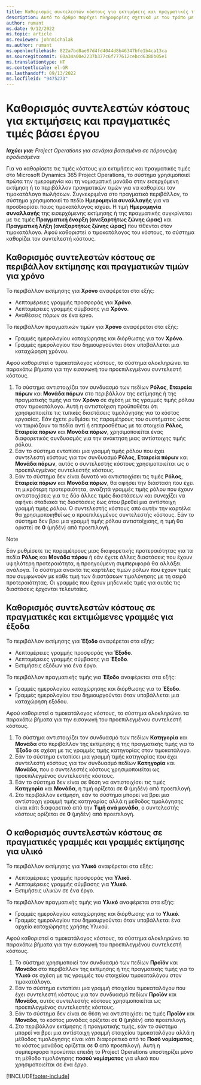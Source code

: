 ```yaml
---
title: Καθορισμός συντελεστών κόστους για εκτιμήσεις και πραγματικές τιμές βάσει έργου
description: Αυτό το άρθρο παρέχει πληροφορίες σχετικά με τον τρόπο με τον οποίο καθορίζονται οι συντελεστές κόστους σε εκτιμήσεις βάσει έργου και οι πραγματικές τιμές.
author: rumant
ms.date: 9/12/2022
ms.topic: article
ms.reviewer: johnmichalak
ms.author: rumant
ms.openlocfilehash: 822a7bd8ae87d4fd4044d8b46347bfe1b4ca13ca
ms.sourcegitcommit: 60a34a00e2237b377c6f777612cebcd6380b05e1
ms.translationtype: HT
ms.contentlocale: el-GR
ms.lasthandoff: 09/13/2022
ms.locfileid: "9475273"
---
```

# <a name="determine-cost-rates-for-project-based-estimates-and-actuals"></a>Καθορισμός συντελεστών κόστους για εκτιμήσεις και πραγματικές τιμές βάσει έργου

_**Ισχύει για:** Project Operations για σενάρια βασισμένα σε πόρους/μη εφοδιασμένα_

Για να καθορίσετε τις τιμές κόστους για εκτιμήσεις και πραγματικές τιμές στο Microsoft Dynamics 365 Project Operations, το σύστημα χρησιμοποιεί πρώτα την ημερομηνία και τη νομισματική μονάδα στην εισερχόμενη εκτίμηση ή το περιβάλλον πραγματικών τιμών για να καθορίσει τον τιμοκατάλογο πωλήσεων. Συγκεκριμένα στο πραγματικό περιβάλλον, το σύστημα χρησιμοποιεί το πεδίο **Ημερομηνία συναλλαγής** για να προσδιορίσει ποιος τιμοκατάλογος ισχύει. Η τιμή **Ημερομηνία συναλλαγής** της εισερχόμενης εκτίμησης ή της πραγματικής συγκρίνεται με τις τιμές **Πραγματική έναρξη (ανεξαρτήτως ζώνης ώρας)** και **Πραγματική λήξη (ανεξαρτήτως ζώνης ώρας)** που τίθενται στον τιμοκατάλογο. Αφού καθοριστεί ο τιμοκατάλογος του κόστους, το σύστημα καθορίζει τον συντελεστή κόστους.

## <a name="determining-cost-rates-in-estimate-and-actual-contexts-for-time"></a>Καθορισμός συντελεστών κόστους σε περιβάλλον εκτίμησης και πραγματικών τιμών για χρόνο

Το περιβάλλον εκτίμησης για **Χρόνο** αναφέρεται στα εξής:

- Λεπτομέρειες γραμμής προσφοράς για **Χρόνο**.
- Λεπτομέρειες γραμμής σύμβασης για **Χρόνο**.
- Αναθέσεις πόρων σε ένα έργο.

Το περιβάλλον πραγματικών τιμών για **Χρόνο** αναφέρεται στα εξής:

- Γραμμές ημερολογίου καταχώρησης και διόρθωσης για τον **Χρόνο**.
- Γραμμές ημερολογίου που δημιουργούνται όταν υποβάλλεται μια καταχώρηση χρόνου.

Αφού καθοριστεί ο τιμοκατάλογος κόστους, το σύστημα ολοκληρώνει τα παρακάτω βήματα για την εισαγωγή του προεπιλεγμένου συντελεστή κόστους.

1. Το σύστημα αντιστοιχίζει τον συνδυασμό των πεδίων **Ρόλος**, **Εταιρεία πόρων** και **Μονάδα πόρων** στο περιβάλλον της εκτίμησης ή της πραγματικής τιμής για τον **Χρόνο** σε σχέση με τις γραμμές τιμής ρόλου στον τιμοκατάλογο. Αυτή η αντιστοίχιση προϋποθέτει ότι χρησιμοποιείτε τις τυπικές διαστάσεις τιμολόγησης για το κόστος εργασίας. Εάν έχετε ρυθμίσει τις παραμέτρους του συστήματος ώστε να ταιριάζουν τα πεδία αντί ή επιπροσθέτως με τα στοιχεία **Ρόλος**, **Εταιρεία πόρων** και **Μονάδα πόρων**, χρησιμοποιείται ένας διαφορετικός συνδυασμός για την ανάκτηση μιας αντίστοιχης τιμής ρόλου.
1. Εάν το σύστημα εντοπίσει μια γραμμή τιμής ρόλου που έχει συντελεστή κόστους για τον συνδυασμό **Ρόλος**, **Εταιρεία πόρων** και **Μονάδα πόρων**, αυτός ο συντελεστής κόστους χρησιμοποιείται ως ο προεπιλεγμένος συντελεστής κόστους.
1. Εάν το σύστημα δεν είναι δυνατό να αντιστοιχίσει τις τιμές **Ρόλος**, **Εταιρεία πόρων** και **Μονάδα πόρων**, θα αφήσει την διάσταση που έχει τη μικρότερη προτεραιότητα, αναζητά γραμμές τιμής ρόλου που έχουν αντιστοιχίσεις για τις δύο άλλες τιμές διαστάσεων και συνεχίζει να αφήνει σταδιακά τις διαστάσεις έως ότου βρεθεί μια αντίστοιχη γραμμή τιμής ρόλου. Ο συντελεστής κόστους από αυτήν την καρτέλα θα χρησιμοποιηθεί ως ο προεπιλεγμένος συντελεστής κόστους. Εάν το σύστημα δεν βρει μια γραμμή τιμής ρόλου αντιστοίχισης, η τιμή θα οριστεί σε **0** (μηδέν) από προεπιλογή.

> [!NOTE]
> Εάν ρυθμίσετε τις παραμέτρους μιας διαφορετικής προτεραιότητας για τα πεδία **Ρόλος** και **Μονάδα πόρου** ή εάν έχετε άλλες διαστάσεις που έχουν υψηλότερη προτεραιότητα, η προηγούμενη συμπεριφορά θα αλλάξει ανάλογα. Το σύστημα ανακτά τις καρτέλες τιμών ρόλων που έχουν τιμές που συμφωνούν με κάθε τιμή των διαστάσεων τιμολόγησης με τη σειρά προτεραιότητας. Οι γραμμές που έχουν μηδενικές τιμές για αυτές τις διαστάσεις έρχονται τελευταίες.

## <a name="determining-cost-rates-on-actual-and-estimate-lines-for-expense"></a>Καθορισμός συντελεστών κόστους σε πραγματικές και εκτιμώμενες γραμμές για έξοδα

Το περιβάλλον εκτίμησης για **Έξοδο** αναφέρεται στα εξής:

- Λεπτομέρειες γραμμής προσφοράς για **Έξοδο**.
- Λεπτομέρειες γραμμής σύμβασης για **Έξοδο**.
- Εκτιμήσεις εξόδων για ένα έργο.

Το περιβάλλον πραγματικής τιμής για **Έξοδο** αναφέρεται στα εξής:

- Γραμμές ημερολογίου καταχώρησης και διόρθωσης για το **Έξοδο**.
- Γραμμές ημερολογίου που δημιουργούνται όταν υποβάλλεται μια καταχώρηση εξόδου.

Αφού καθοριστεί ο τιμοκατάλογος κόστους, το σύστημα ολοκληρώνει τα παρακάτω βήματα για την εισαγωγή του προεπιλεγμένου συντελεστή κόστους.

1. Το σύστημα αντιστοιχίζει τον συνδυασμό των πεδίων **Κατηγορία** και **Μονάδα** στο περιβάλλον της εκτίμησης ή της πραγματικής τιμής για το **Έξοδο** σε σχέση με τις γραμμές τιμής κατηγορίας στον τιμοκατάλογο.
1. Εάν το σύστημα εντοπίσει μια γραμμή τιμής κατηγορίας που έχει συντελεστή κόστους για τον συνδυασμό πεδίων **Κατηγορία** και **Μονάδα**, που ο συντελεστές κόστους χρησιμοποιείται ως προεπιλεγμένος συντελεστής κόστους.
1. Εάν το σύστημα δεν είναι σε θέση να αντιστοιχίσει τις τιμές **Κατηγορία** και **Μονάδα**, η τιμή ορίζεται σε **0** (μηδέν) από προεπιλογή.
1. Στο περιβάλλον εκτίμηση, εάν το σύστημα μπορεί να βρει μια αντίστοιχη γραμμή τιμής κατηγορίας αλλά η μέθοδος τιμολόγησης είναι κάτι διαφορετικό από την **Τιμή ανά μονάδα**, ο συντελεστής κόστους ορίζεται σε **0** (μηδέν) από προεπιλογή.

## <a name="determining-cost-rates-on-actual-and-estimate-lines-for-material"></a>Ο καθορισμός συντελεστών κόστους σε πραγματικές γραμμές και γραμμές εκτίμησης για υλικό

Το περιβάλλον εκτίμησης για **Υλικό** αναφέρεται στα εξής:

- Λεπτομέρειες γραμμής προσφοράς για **Υλικό**.
- Λεπτομέρειες γραμμής σύμβασης για **Υλικό**.
- Εκτιμήσεις υλικών σε ένα έργο.

Το περιβάλλον πραγματικής τιμής για **Υλικό** αναφέρεται στα εξής:

- Γραμμές ημερολογίου καταχώρησης και διόρθωσης για το **Υλικό**.
- Γραμμές ημερολογίου που δημιουργούνται όταν υποβάλλεται ένα αρχείο καταχώρησης χρήσης Υλικού.

Αφού καθοριστεί ο τιμοκατάλογος κόστους, το σύστημα ολοκληρώνει τα παρακάτω βήματα για την εισαγωγή του προεπιλεγμένου συντελεστή κόστους.

1. Το σύστημα χρησιμοποιεί τον συνδυασμό των πεδίων **Προϊόν** και **Μονάδα** στο περιβάλλον της εκτίμησης ή της πραγματικής τιμής για το **Υλικό** σε σχέση με τις γραμμές του στοιχείου τιμοκαταλόγου στον τιμοκατάλογο.
1. Εάν το σύστημα εντοπίσει μια γραμμή στοιχείου τιμοκαταλόγου που έχει συντελεστή κόστους για τον συνδυασμό πεδίων **Προϊόν** και **Μονάδα**, αυτός συντελεστής κόστους χρησιμοποιείται ως προεπιλεγμένος συντελεστής κόστους.
1. Εάν το σύστημα δεν είναι σε θέση να αντιστοιχίσει τις τιμές **Προϊόν** και **Μονάδα**, το κόστος μονάδας ορίζεται σε **0** (μηδέν) από προεπιλογή.
1. Στο περιβάλλον εκτίμησης ή πραγματικής τιμής, εάν το σύστημα μπορεί να βρει μια αντίστοιχη γραμμή στοιχείου τιμοκαταλόγου αλλά η μέθοδος τιμολόγησης είναι κάτι διαφορετικό από το **Ποσό νομίσματος**, το κόστος μονάδας ορίζεται σε **0** από προεπιλογή. Αυτή η συμπεριφορά προκύπτει επειδή το Project Operations υποστηρίζει μόνο τη μέθοδο τιμολόγησης **ποσού νομίσματος** για υλικό που χρησιμοποιείται σε ένα έργο.

[!INCLUDE[footer-include](../includes/footer-banner.md)]
